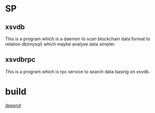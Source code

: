 # SP

## xsvdb
This is a program which is a daemon to scan blockchain data format to relation db(mysql) which maybe analyse data simpler. 

## xsvdbrpc
This is a program which is rpc service to search data basing on xsvdb. 

# build
[depend](https://github.com/SimbaBlock/sp/blob/master/build.md)


